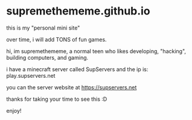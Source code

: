 # supremethememe.github.io

this is my "personal mini site"

over time, i will add TONS of fun games.

hi, im supremethememe, a normal teen who likes developing, "hacking", building computers, and gaming. 

i have a minecraft server called SupServers and the ip is: play.supservers.net

you can the server website at https://supservers.net

thanks for taking your time to see this :D

enjoy!
